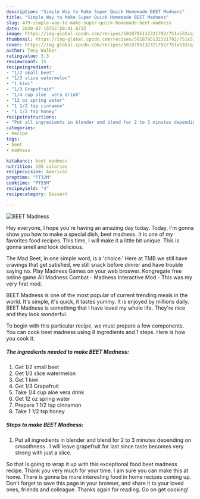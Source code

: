```yaml
---
description: "Simple Way to Make Super Quick Homemade BEET Madness"
title: "Simple Way to Make Super Quick Homemade BEET Madness"
slug: 479-simple-way-to-make-super-quick-homemade-beet-madness
date: 2020-07-15T12:50:41.673Z
image: https://img-global.cpcdn.com/recipes/5018795132321792/751x532cq70/beet-madness-recipe-main-photo.jpg
thumbnail: https://img-global.cpcdn.com/recipes/5018795132321792/751x532cq70/beet-madness-recipe-main-photo.jpg
cover: https://img-global.cpcdn.com/recipes/5018795132321792/751x532cq70/beet-madness-recipe-main-photo.jpg
author: Tony Walker
ratingvalue: 3.3
reviewcount: 15
recipeingredient:
- "1/2 small beet"
- "1/3 slice watermelon"
- "1 kiwi"
- "1/3 Grapefruit"
- "1/4 cup aloe  vera drink"
- "12 oz spring water"
- "1 1/2 tsp cinnamon"
- "1 1/2 tsp honey"
recipeinstructions:
- "Put all ingredients in blender and blend for 2 to 3 minutes depending on  smoothness . I will leave grapefruit for last since taste becomes very strong with just a slice."
categories:
- Recipe
tags:
- beet
- madness

katakunci: beet madness 
nutrition: 195 calories
recipecuisine: American
preptime: "PT32M"
cooktime: "PT55M"
recipeyield: "4"
recipecategory: Dessert

---
```



![BEET Madness](https://img-global.cpcdn.com/recipes/5018795132321792/751x532cq70/beet-madness-recipe-main-photo.jpg)

Hey everyone, I hope you're having an amazing day today. Today, I'm gonna show you how to make a special dish, beet madness. It is one of my favorites food recipes. This time, I will make it a little bit unique. This is gonna smell and look delicious.

The Mad Beet, in one simple word, is a &#39;choice.&#39; Here at TMB we still have cravings that get satisfied, we still snack before dinner and have trouble saying no. Play Madness Games on your web broswer. Kongregate free online game All Madness Combat - Madness Interactive Mod - This was my very first mod.

BEET Madness is one of the most popular of current trending meals in the world. It's simple, it's quick, it tastes yummy. It is enjoyed by millions daily. BEET Madness is something that I have loved my whole life. They're nice and they look wonderful.


To begin with this particular recipe, we must prepare a few components. You can cook beet madness using 8 ingredients and 1 steps. Here is how you cook it.

<!--inarticleads1-->

##### The ingredients needed to make BEET Madness:

1. Get 1/2 small beet
1. Get 1/3 slice watermelon
1. Get 1 kiwi
1. Get 1/3 Grapefruit
1. Take 1/4 cup aloe  vera drink
1. Get 12 oz spring water
1. Prepare 1 1/2 tsp cinnamon
1. Take 1 1/2 tsp honey




<!--inarticleads2-->

##### Steps to make BEET Madness:

1. Put all ingredients in blender and blend for 2 to 3 minutes depending on  smoothness . I will leave grapefruit for last since taste becomes very strong with just a slice.




So that is going to wrap it up with this exceptional food beet madness recipe. Thank you very much for your time. I am sure you can make this at home. There is gonna be more interesting food in home recipes coming up. Don't forget to save this page in your browser, and share it to your loved ones, friends and colleague. Thanks again for reading. Go on get cooking!
